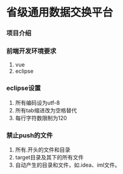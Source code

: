 # 省级通用数据交换平台

### 项目介绍



### 前端开发环境要求
1. vue
2. eclipse

### eclipse设置
1. 所有编码设为utf-8
2. 所有tab缩进改为空格替代
3. 每行字符数限制为120

### 禁止push的文件
1. 所有.开头的文件和目录
2. target目录及其下的所有文件
3. 自动产生的目录和文件，如.idea、iml文件。

